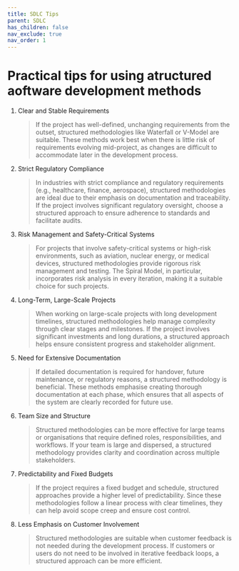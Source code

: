 ```yaml
---
title: SDLC Tips
parent: SDLC
has_children: false
nav_exclude: true
nav_order: 1
---
```


# Practical tips for using atructured aoftware development methods

1. Clear and Stable Requirements

    > If the project has well-defined, unchanging requirements from the outset, structured 
    > methodologies like Waterfall or V-Model are suitable. These methods work best when there is 
    > little risk of requirements evolving mid-project, as changes are difficult to accommodate later 
    > in the development process.

2. Strict Regulatory Compliance

    > In industries with strict compliance and regulatory requirements (e.g., healthcare, finance, 
    > aerospace), structured methodologies are ideal due to their emphasis on documentation and 
    > traceability. If the project involves significant regulatory oversight, choose a structured 
    > approach to ensure adherence to standards and facilitate audits.

3. Risk Management and Safety-Critical Systems

    > For projects that involve safety-critical systems or high-risk environments, such as aviation, 
    > nuclear energy, or medical devices, structured methodologies provide rigorous risk management 
    > and testing. The Spiral Model, in particular, incorporates risk analysis in every iteration, 
    > making it a suitable choice for such projects.

4. Long-Term, Large-Scale Projects

    > When working on large-scale projects with long development timelines, structured methodologies 
    > help manage complexity through clear stages and milestones. If the project involves significant 
    > investments and long durations, a structured approach helps ensure consistent progress and 
    > stakeholder alignment.

5. Need for Extensive Documentation

    > If detailed documentation is required for handover, future maintenance, or regulatory reasons, 
    > a structured methodology is beneficial. These methods emphasise creating thorough documentation 
    > at each phase, which ensures that all aspects of the system are clearly recorded for future use.

6. Team Size and Structure

    > Structured methodologies can be more effective for large teams or organisations that require 
    > defined roles, responsibilities, and workflows. If your team is large and dispersed, a structured 
    > methodology provides clarity and coordination across multiple stakeholders.

7. Predictability and Fixed Budgets

    > If the project requires a fixed budget and schedule, structured approaches provide a higher 
    > level of predictability. Since these methodologies follow a linear process with clear timelines, 
    > they can help avoid scope creep and ensure cost control.

8. Less Emphasis on Customer Involvement

    > Structured methodologies are suitable when customer feedback is not needed during the 
    > development process. If customers or users do not need to be involved in iterative feedback 
    > loops, a structured approach can be more efficient.
